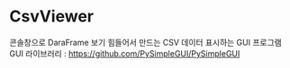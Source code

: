 # CsvViewer
콘솔창으로 DaraFrame 보기 힘들어서 만드는 CSV 데이터 표시하는 GUI 프로그램
GUI 라이브러리 : https://github.com/PySimpleGUI/PySimpleGUI
